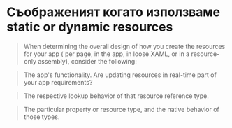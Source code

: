 # Съображеният когато използваме static or dynamic resources
> When determining the overall design of how you create the resources for your app (
per page, in the app, in loose XAML, or in a resource-only assembly), consider the following:

> The app's functionality. Are updating resources in real-time part of your app requirements?

> The respective lookup behavior of that resource reference type.

> The particular property or resource type, and the native behavior of those types.